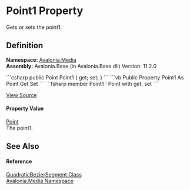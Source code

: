 # Point1 Property


Gets or sets the point1.



## Definition
**Namespace:** <a href="N_Avalonia_Media">Avalonia.Media</a>  
**Assembly:** Avalonia.Base (in Avalonia.Base.dll) Version: 11.2.0

<Tabs groupId="api-code-preview">
<TabItem value="csharp" label="C#">
```csharp
public Point Point1 { get; set; }
```
</TabItem>
<TabItem value="vb" label="VB">
```vb
Public Property Point1 As Point
	Get
	Set
```
</TabItem>
<TabItem value="fsharp" label="F#">
```fsharp
member Point1 : Point with get, set
```
</TabItem>
</Tabs>



<a href="https://github.com/AvaloniaUI/Avalonia/tree/master/src/Avalonia.Base/Media/QuadraticBezierSegment+.cs#L27" title="View the source code">View Source</a>



#### Property Value
<a href="T_Avalonia_Point">Point</a>  
The point1.

## See Also


#### Reference
<a href="T_Avalonia_Media_QuadraticBezierSegment">QuadraticBezierSegment Class</a>  
<a href="N_Avalonia_Media">Avalonia.Media Namespace</a>  

